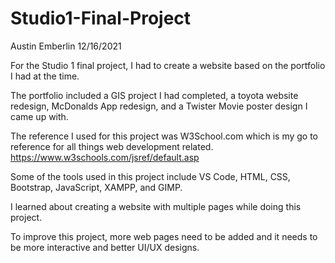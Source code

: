 # Studio1-Final-Project
Austin Emberlin
12/16/2021

For the Studio 1 final project, I had to create a website based on the portfolio I had at the time. 

The portfolio included a GIS project I had completed, a toyota website redesign, McDonalds App redesign, and a Twister Movie poster design I came up with. 

The reference I used for this project was W3School.com which is my go to reference for all things web development related. 
https://www.w3schools.com/jsref/default.asp

Some of the tools used in this project include VS Code, HTML, CSS, Bootstrap, JavaScript, XAMPP, and GIMP. 

I learned about creating a website with multiple pages while doing this project. 

To improve this project, more web pages need to be added and it needs to be more interactive and better UI/UX designs. 
